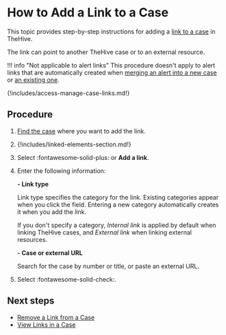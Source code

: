 # How to Add a Link to a Case

<!-- md:version 5.5 -->

This topic provides step-by-step instructions for adding a [link to a case](../about-cases.md#linking-elements) in TheHive.

The link can point to another TheHive case or to an external resource.

!!! info "Not applicable to alert links"
    This procedure doesn't apply to alert links that are automatically created when [merging an alert into a new case](../../alerts/merge-an-alert-into-a-new-case.md) or [an existing one](../../alerts/merge-an-alert-into-an-existing-case.md).

{!includes/access-manage-case-links.md!}

<h2>Procedure</h2>

1. [Find the case](../search-for-cases/find-a-case.md) where you want to add the link.

2. {!includes/linked-elements-section.md!}

3. Select :fontawesome-solid-plus: or **Add a link**.

4. Enter the following information:

    **- Link type**

    Link type specifies the category for the link. Existing categories appear when you click the field. Entering a new category automatically creates it when you add the link.

    If you don't specify a category, *Internal link* is applied by default when linking TheHive cases, and *External link* when linking external resources.

    **- Case or external URL**

    Search for the case by number or title, or paste an external URL.

5. Select :fontawesome-solid-check:.

<h2>Next steps</h2>

* [Remove a Link from a Case](remove-a-link-from-a-case.md)
* [View Links in a Case](view-links-in-a-case.md)